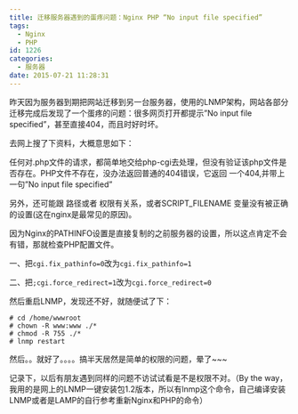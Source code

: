 ```yaml
---
title: 迁移服务器遇到的蛋疼问题：Nginx PHP “No input file specified”
tags:
  - Nginx
  - PHP
id: 1226
categories:
  - 服务器
date: 2015-07-21 11:28:31
---
```


昨天因为服务器到期把网站迁移到另一台服务器，使用的LNMP架构，网站各部分迁移完成后发现了一个蛋疼的问题：很多网页打开都提示”No input file specified”，甚至直接404，而且时好时坏。

去网上搜了下资料，大概意思如下：

任何对.php文件的请求，都简单地交给php-cgi去处理，但没有验证该php文件是否存在。PHP文件不存在，没办法返回普通的404错误，它返回 一个404,并带上一句”No input file specified”

另外，还可能跟 路径或者 权限有关系，或者SCRIPT_FILENAME 变量没有被正确的设置(这在nginx是最常见的原因)。

因为Nginx的PATHINFO设置是直接复制的之前服务器的设置，所以这点肯定不会有错，那就检查PHP配置文件。

一、把`cgi.fix_pathinfo=0`改为`cgi.fix_pathinfo=1`

二、把`;cgi.force_redirect=1`改为`cgi.force_redirect=0`

然后重启LNMP，发现还不好，就随便试了下：

```
# cd /home/wwwroot
# chown -R www:www ./*
# chmod -R 755 ./*
# lnmp restart
```
然后。。就好了。。。。搞半天居然是简单的权限的问题，晕了~~~

记录下，以后有朋友遇到同样的问题不访试试看是不是权限不对。（By the way，我用的是网上的LNMP一键安装包1.2版本，所以有lnmp这个命令，自己编译安装LNMP或者是LAMP的自行参考重新Nginx和PHP的命令）
